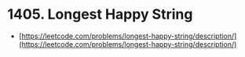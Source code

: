 # 1405. Longest Happy String

- [https://leetcode.com/problems/longest-happy-string/description/](https://leetcode.com/problems/longest-happy-string/description/)
